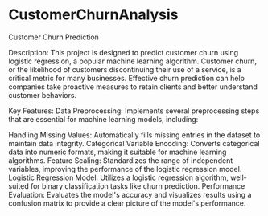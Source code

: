 # CustomerChurnAnalysis

Customer Churn Prediction

Description:
This project is designed to predict customer churn using logistic regression, a popular machine learning algorithm. Customer churn, or the likelihood of customers discontinuing their use of a service, is a critical metric for many businesses. Effective churn prediction can help companies take proactive measures to retain clients and better understand customer behaviors.

Key Features:
Data Preprocessing: Implements several preprocessing steps that are essential for machine learning models, including:

Handling Missing Values: Automatically fills missing entries in the dataset to maintain data integrity.
Categorical Variable Encoding: Converts categorical data into numeric formats, making it suitable for machine learning algorithms.
Feature Scaling: Standardizes the range of independent variables, improving the performance of the logistic regression model.
Logistic Regression Model: Utilizes a logistic regression algorithm, well-suited for binary classification tasks like churn prediction.
Performance Evaluation: Evaluates the model's accuracy and visualizes results using a confusion matrix to provide a clear picture of the model's performance.
